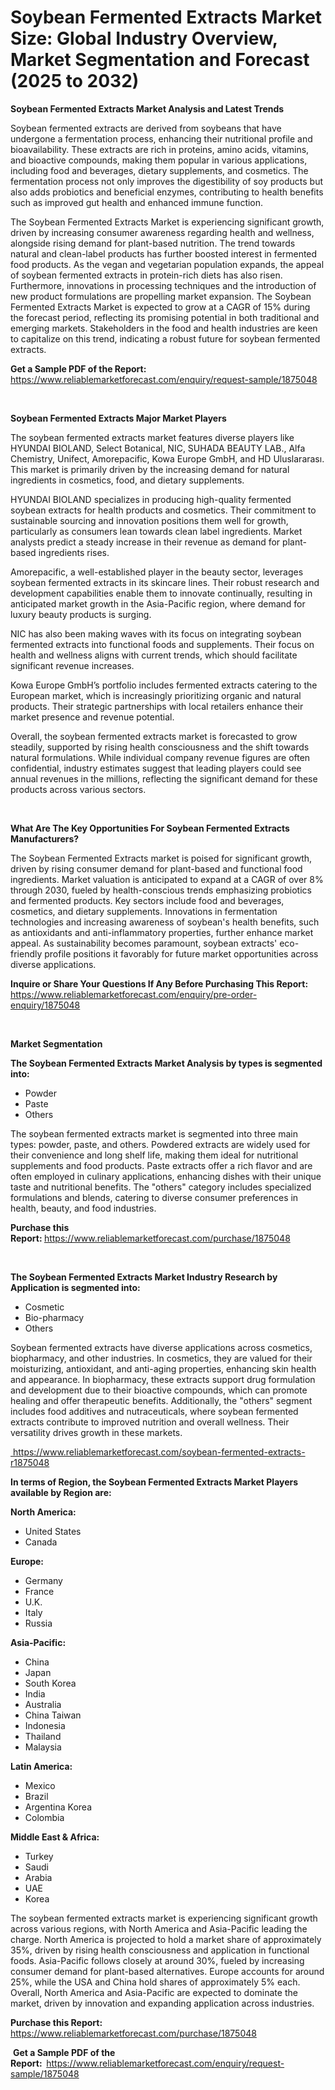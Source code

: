 <p><h1>Soybean Fermented Extracts Market Size: Global Industry Overview, Market Segmentation and Forecast (2025 to 2032)</h1></p><p><strong>Soybean Fermented Extracts Market Analysis and Latest Trends</strong></p>
<p><p>Soybean fermented extracts are derived from soybeans that have undergone a fermentation process, enhancing their nutritional profile and bioavailability. These extracts are rich in proteins, amino acids, vitamins, and bioactive compounds, making them popular in various applications, including food and beverages, dietary supplements, and cosmetics. The fermentation process not only improves the digestibility of soy products but also adds probiotics and beneficial enzymes, contributing to health benefits such as improved gut health and enhanced immune function.</p><p>The Soybean Fermented Extracts Market is experiencing significant growth, driven by increasing consumer awareness regarding health and wellness, alongside rising demand for plant-based nutrition. The trend towards natural and clean-label products has further boosted interest in fermented food products. As the vegan and vegetarian population expands, the appeal of soybean fermented extracts in protein-rich diets has also risen. Furthermore, innovations in processing techniques and the introduction of new product formulations are propelling market expansion. The Soybean Fermented Extracts Market is expected to grow at a CAGR of 15% during the forecast period, reflecting its promising potential in both traditional and emerging markets. Stakeholders in the food and health industries are keen to capitalize on this trend, indicating a robust future for soybean fermented extracts.</p></p>
<p><strong>Get a Sample PDF of the Report:&nbsp;</strong> <a href="https://www.reliablemarketforecast.com/enquiry/request-sample/1875048?utm_campaign=3284&utm_medium=2&utm_source=Github&utm_content=ia&utm_term=15042025&utm_id=soybean-fermented-extracts">https://www.reliablemarketforecast.com/enquiry/request-sample/1875048</a></p>
<p>&nbsp;</p>
<p><strong>Soybean Fermented Extracts Major Market Players</strong></p>
<p><p>The soybean fermented extracts market features diverse players like HYUNDAI BIOLAND, Select Botanical, NIC, SUHADA BEAUTY LAB., Alfa Chemistry, Unifect, Amorepacific, Kowa Europe GmbH, and HD Uluslararası. This market is primarily driven by the increasing demand for natural ingredients in cosmetics, food, and dietary supplements.</p><p>HYUNDAI BIOLAND specializes in producing high-quality fermented soybean extracts for health products and cosmetics. Their commitment to sustainable sourcing and innovation positions them well for growth, particularly as consumers lean towards clean label ingredients. Market analysts predict a steady increase in their revenue as demand for plant-based ingredients rises.</p><p>Amorepacific, a well-established player in the beauty sector, leverages soybean fermented extracts in its skincare lines. Their robust research and development capabilities enable them to innovate continually, resulting in anticipated market growth in the Asia-Pacific region, where demand for luxury beauty products is surging.</p><p>NIC has also been making waves with its focus on integrating soybean fermented extracts into functional foods and supplements. Their focus on health and wellness aligns with current trends, which should facilitate significant revenue increases.</p><p>Kowa Europe GmbH’s portfolio includes fermented extracts catering to the European market, which is increasingly prioritizing organic and natural products. Their strategic partnerships with local retailers enhance their market presence and revenue potential.</p><p>Overall, the soybean fermented extracts market is forecasted to grow steadily, supported by rising health consciousness and the shift towards natural formulations. While individual company revenue figures are often confidential, industry estimates suggest that leading players could see annual revenues in the millions, reflecting the significant demand for these products across various sectors.</p></p>
<p>&nbsp;</p>
<p><strong>What Are The Key Opportunities For Soybean Fermented Extracts Manufacturers?</strong></p>
<p><p>The Soybean Fermented Extracts market is poised for significant growth, driven by rising consumer demand for plant-based and functional food ingredients. Market valuation is anticipated to expand at a CAGR of over 8% through 2030, fueled by health-conscious trends emphasizing probiotics and fermented products. Key sectors include food and beverages, cosmetics, and dietary supplements. Innovations in fermentation technologies and increasing awareness of soybean's health benefits, such as antioxidants and anti-inflammatory properties, further enhance market appeal. As sustainability becomes paramount, soybean extracts' eco-friendly profile positions it favorably for future market opportunities across diverse applications.</p></p>
<p><strong>Inquire or Share Your Questions If Any Before Purchasing This Report:</strong> <a href="https://www.reliablemarketforecast.com/enquiry/pre-order-enquiry/1875048?utm_campaign=3284&utm_medium=2&utm_source=Github&utm_content=ia&utm_term=15042025&utm_id=soybean-fermented-extracts">https://www.reliablemarketforecast.com/enquiry/pre-order-enquiry/1875048</a></p>
<p>&nbsp;</p>
<p><strong>Market Segmentation</strong></p>
<p><strong>The Soybean Fermented Extracts Market Analysis by types is segmented into:</strong></p>
<p><ul><li>Powder</li><li>Paste</li><li>Others</li></ul></p>
<p><p>The soybean fermented extracts market is segmented into three main types: powder, paste, and others. Powdered extracts are widely used for their convenience and long shelf life, making them ideal for nutritional supplements and food products. Paste extracts offer a rich flavor and are often employed in culinary applications, enhancing dishes with their unique taste and nutritional benefits. The "others" category includes specialized formulations and blends, catering to diverse consumer preferences in health, beauty, and food industries.</p></p>
<p><strong>Purchase this Report:&nbsp;</strong><a href="https://www.reliablemarketforecast.com/purchase/1875048?utm_campaign=3284&utm_medium=2&utm_source=Github&utm_content=ia&utm_term=15042025&utm_id=soybean-fermented-extracts">https://www.reliablemarketforecast.com/purchase/1875048</a></p>
<p>&nbsp;</p>
<p><strong>The Soybean Fermented Extracts Market Industry Research by Application is segmented into:</strong></p>
<p><ul><li>Cosmetic</li><li>Bio-pharmacy</li><li>Others</li></ul></p>
<p><p>Soybean fermented extracts have diverse applications across cosmetics, biopharmacy, and other industries. In cosmetics, they are valued for their moisturizing, antioxidant, and anti-aging properties, enhancing skin health and appearance. In biopharmacy, these extracts support drug formulation and development due to their bioactive compounds, which can promote healing and offer therapeutic benefits. Additionally, the "others" segment includes food additives and nutraceuticals, where soybean fermented extracts contribute to improved nutrition and overall wellness. Their versatility drives growth in these markets.</p></p>
<p><a href="https://www.reliablemarketforecast.com/soybean-fermented-extracts-r1875048?utm_campaign=3284&utm_medium=2&utm_source=Github&utm_content=ia&utm_term=15042025&utm_id=soybean-fermented-extracts">&nbsp;https://www.reliablemarketforecast.com/soybean-fermented-extracts-r1875048</a></p>
<p><strong>In terms of Region, the Soybean Fermented Extracts Market Players available by Region are:</strong></p>
<p>
    <p> <strong> North America: </strong>
        <ul>
            <li>United States</li>
            <li>Canada</li>
        </ul>
        </p> 
    <p> <strong> Europe: </strong>
        <ul>
            <li>Germany</li>
            <li>France</li>
            <li>U.K.</li>
            <li>Italy</li>
            <li>Russia</li>
        </ul>
        </p> 
    <p> <strong> Asia-Pacific: </strong>
        <ul>
            <li>China</li>
            <li>Japan</li>
            <li>South Korea</li>
            <li>India</li>
            <li>Australia</li>
            <li>China Taiwan</li>
            <li>Indonesia</li>
            <li>Thailand</li>
            <li>Malaysia</li>
        </ul>
        </p> 
    <p> <strong> Latin America: </strong>
        <ul>
            <li>Mexico</li>
            <li>Brazil</li>
            <li>Argentina Korea</li>
            <li>Colombia</li>
        </ul>
        </p> 
    <p> <strong> Middle East & Africa: </strong>
        <ul>
            <li>Turkey</li>
            <li>Saudi</li>
            <li>Arabia</li>
            <li>UAE</li>
            <li>Korea</li>
        </ul>
    </p>
    </p>
<p><p>The soybean fermented extracts market is experiencing significant growth across various regions, with North America and Asia-Pacific leading the charge. North America is projected to hold a market share of approximately 35%, driven by rising health consciousness and application in functional foods. Asia-Pacific follows closely at around 30%, fueled by increasing consumer demand for plant-based alternatives. Europe accounts for around 25%, while the USA and China hold shares of approximately 5% each. Overall, North America and Asia-Pacific are expected to dominate the market, driven by innovation and expanding application across industries.</p></p>
<p><strong>Purchase this Report: </strong><a href="https://www.reliablemarketforecast.com/purchase/1875048?utm_campaign=3284&utm_medium=2&utm_source=Github&utm_content=ia&utm_term=15042025&utm_id=soybean-fermented-extracts">https://www.reliablemarketforecast.com/purchase/1875048</a></p>
<p>&nbsp;<strong>Get a Sample PDF of the Report:&nbsp;&nbsp;</strong><a href="https://www.reliablemarketforecast.com/enquiry/request-sample/1875048?utm_campaign=3284&utm_medium=2&utm_source=Github&utm_content=ia&utm_term=15042025&utm_id=soybean-fermented-extracts">https://www.reliablemarketforecast.com/enquiry/request-sample/1875048</a></p>
<p><strong></strong></p>
<p><p></p><p></p><p></p></p>